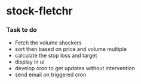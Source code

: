 # stock-fletchr

### Task to do
- Fetch the volume shockers
- sort then based on price and volume multiple
- calculate the stop loss and target
- display in ui
- develop cron to get updates without intervention
- send email on triggered cron